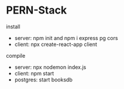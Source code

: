 # PERN-Stack

install
- server: npm init and npm i express pg cors
- client: npx create-react-app client

compile
- server: npx nodemon index.js
- client: npm start
- postgres: start booksdb
